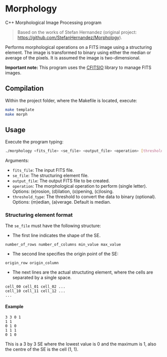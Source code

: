 # Morphology

C++ Morphological Image Processing program

> Based on the works of Stefan Hernandez (original project: https://github.com/StefanHernandez/Morphology).

Performs morphological operations on a FITS image using a structuring element.
The image is transformed to binary using either the median or average of the pixels.
It is assumed the image is two-dimensional.

**Important note:**
This program uses the [CFITSIO](https://heasarc.gsfc.nasa.gov/fitsio/) library to manage FITS images.

## Compilation

Within the project folder, where the Makefile is located, execute:
```bash
make template
make morph
```

## Usage

Execute the program typing:
```bash
./morphology <fits_file> <se_file> <output_file> <operation> [threshold_type]
```
Arguments:
  - `fits_file`: The input FITS file.
  - `se_file`: The structuring element file.
  - `output_file`: The output FITS file to be created.
  - `operation`: The morphological operation to perform (single letter).
Options: (e)rosion, (d)ilation, (o)pening, (c)losing.
  - `threshold_type`: The threshold to convert the data to binary (optional).
Options: (m)edian, (a)verage. Default is median.

### Structuring element format

The `se_file` must have the following structure:
- The first line indicates the shape of the SE.
```
number_of_rows number_of_columns min_value max_value
```

- The second line specifies the origin point of the SE:
```
origin_row origin_column
```

- The next lines are the actual structuting element, where the cells are separated by a single space.
```
cell_00 cell_01 cell_02 ...
cell_10 cell_11 cell_12 ...
...
```

#### Example

```
3 3 0 1
1 1
0 1 0
1 1 1
0 1 0
```

This is a 3 by 3 SE where the lowest value is 0 and the maximum is 1, also the centre of the SE is the cell (1, 1).
